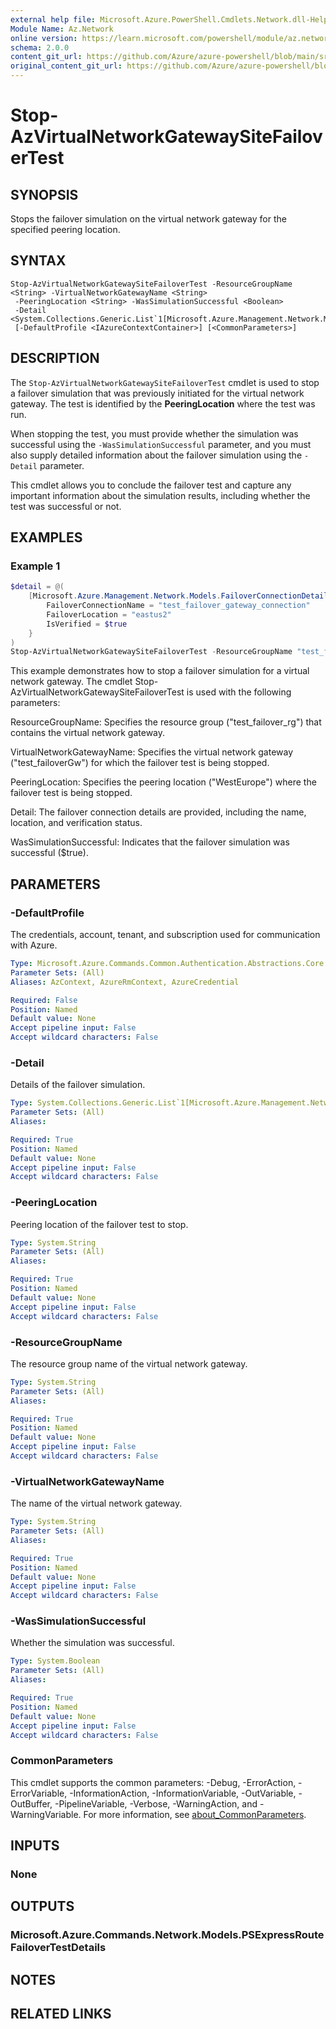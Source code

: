 ```yaml
---
external help file: Microsoft.Azure.PowerShell.Cmdlets.Network.dll-Help.xml
Module Name: Az.Network
online version: https://learn.microsoft.com/powershell/module/az.network/stop-azvirtualnetworkgatewaysitefailovertest
schema: 2.0.0
content_git_url: https://github.com/Azure/azure-powershell/blob/main/src/Network/Network/help/Stop-AzVirtualNetworkGatewaySiteFailoverTest.md
original_content_git_url: https://github.com/Azure/azure-powershell/blob/main/src/Network/Network/help/Stop-AzVirtualNetworkGatewaySiteFailoverTest.md
---
```


# Stop-AzVirtualNetworkGatewaySiteFailoverTest

## SYNOPSIS
Stops the failover simulation on the virtual network gateway for the specified peering location.

## SYNTAX

```
Stop-AzVirtualNetworkGatewaySiteFailoverTest -ResourceGroupName <String> -VirtualNetworkGatewayName <String>
 -PeeringLocation <String> -WasSimulationSuccessful <Boolean>
 -Detail <System.Collections.Generic.List`1[Microsoft.Azure.Management.Network.Models.FailoverConnectionDetails]>
 [-DefaultProfile <IAzureContextContainer>] [<CommonParameters>]
```

## DESCRIPTION
The `Stop-AzVirtualNetworkGatewaySiteFailoverTest` cmdlet is used to stop a failover simulation that was previously initiated for the virtual network gateway. The test is identified by the **PeeringLocation** where the test was run.

When stopping the test, you must provide whether the simulation was successful using the `-WasSimulationSuccessful` parameter, and you must also supply detailed information about the failover simulation using the `-Detail` parameter. 

This cmdlet allows you to conclude the failover test and capture any important information about the simulation results, including whether the test was successful or not.

## EXAMPLES

### Example 1
```powershell
$detail = @(
    [Microsoft.Azure.Management.Network.Models.FailoverConnectionDetails]@{
        FailoverConnectionName = "test_failover_gateway_connection"
        FailoverLocation = "eastus2"
        IsVerified = $true
    }
)
Stop-AzVirtualNetworkGatewaySiteFailoverTest -ResourceGroupName "test_failover_rg" -VirtualNetworkGatewayName "test_failoverGw" -PeeringLocation "WestEurope" -Detail $detail -WasSimulationSuccessful $true
```

This example demonstrates how to stop a failover simulation for a virtual network gateway. The cmdlet Stop-AzVirtualNetworkGatewaySiteFailoverTest is used with the following parameters:

ResourceGroupName: Specifies the resource group ("test_failover_rg") that contains the virtual network gateway.

VirtualNetworkGatewayName: Specifies the virtual network gateway ("test_failoverGw") for which the failover test is being stopped.

PeeringLocation: Specifies the peering location ("WestEurope") where the failover test is being stopped.

Detail: The failover connection details are provided, including the name, location, and verification status.

WasSimulationSuccessful: Indicates that the failover simulation was successful ($true).

## PARAMETERS

### -DefaultProfile
The credentials, account, tenant, and subscription used for communication with Azure.

```yaml
Type: Microsoft.Azure.Commands.Common.Authentication.Abstractions.Core.IAzureContextContainer
Parameter Sets: (All)
Aliases: AzContext, AzureRmContext, AzureCredential

Required: False
Position: Named
Default value: None
Accept pipeline input: False
Accept wildcard characters: False
```

### -Detail
Details of the failover simulation.

```yaml
Type: System.Collections.Generic.List`1[Microsoft.Azure.Management.Network.Models.FailoverConnectionDetails]
Parameter Sets: (All)
Aliases:

Required: True
Position: Named
Default value: None
Accept pipeline input: False
Accept wildcard characters: False
```

### -PeeringLocation
Peering location of the failover test to stop.

```yaml
Type: System.String
Parameter Sets: (All)
Aliases:

Required: True
Position: Named
Default value: None
Accept pipeline input: False
Accept wildcard characters: False
```

### -ResourceGroupName
The resource group name of the virtual network gateway.

```yaml
Type: System.String
Parameter Sets: (All)
Aliases:

Required: True
Position: Named
Default value: None
Accept pipeline input: False
Accept wildcard characters: False
```

### -VirtualNetworkGatewayName
The name of the virtual network gateway.

```yaml
Type: System.String
Parameter Sets: (All)
Aliases:

Required: True
Position: Named
Default value: None
Accept pipeline input: False
Accept wildcard characters: False
```

### -WasSimulationSuccessful
Whether the simulation was successful.

```yaml
Type: System.Boolean
Parameter Sets: (All)
Aliases:

Required: True
Position: Named
Default value: None
Accept pipeline input: False
Accept wildcard characters: False
```

### CommonParameters
This cmdlet supports the common parameters: -Debug, -ErrorAction, -ErrorVariable, -InformationAction, -InformationVariable, -OutVariable, -OutBuffer, -PipelineVariable, -Verbose, -WarningAction, and -WarningVariable. For more information, see [about_CommonParameters](http://go.microsoft.com/fwlink/?LinkID=113216).

## INPUTS

### None

## OUTPUTS

### Microsoft.Azure.Commands.Network.Models.PSExpressRouteFailoverTestDetails

## NOTES

## RELATED LINKS
